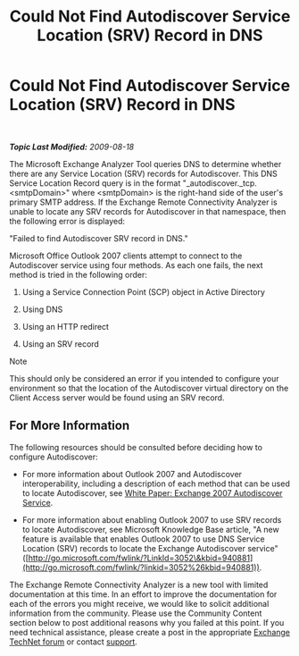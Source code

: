 ﻿---
title: Could Not Find Autodiscover Service Location (SRV) Record in DNS
TOCTitle: Could Not Find Autodiscover Service Location (SRV) Record in DNS
ms:assetid: f7432938-9087-4033-9648-224565858a5d
ms:mtpsurl: https://technet.microsoft.com/en-us/library/Dd439398(v=EXCHG.80)
ms:contentKeyID: 20045845
ms.date: 07/23/2014
mtps_version: v=EXCHG.80
---

<div data-xmlns="http://www.w3.org/1999/xhtml">

<div class="topic" data-xmlns="http://www.w3.org/1999/xhtml" data-msxsl="urn:schemas-microsoft-com:xslt" data-cs="http://msdn.microsoft.com/en-us/">

<div data-asp="http://msdn2.microsoft.com/asp">

# Could Not Find Autodiscover Service Location (SRV) Record in DNS

</div>

<div id="mainSection">

<div id="mainBody">

<span> </span>

_**Topic Last Modified:** 2009-08-18_

The Microsoft Exchange Analyzer Tool queries DNS to determine whether there are any Service Location (SRV) records for Autodiscover. This DNS Service Location Record query is in the format "\_autodiscover.\_tcp.\<smtpDomain\>" where \<smtpDomain\> is the right-hand side of the user's primary SMTP address. If the Exchange Remote Connectivity Analyzer is unable to locate any SRV records for Autodiscover in that namespace, then the following error is displayed:

"Failed to find Autodiscover SRV record in DNS."

Microsoft Office Outlook 2007 clients attempt to connect to the Autodiscover service using four methods. As each one fails, the next method is tried in the following order:

1.  Using a Service Connection Point (SCP) object in Active Directory

2.  Using DNS

3.  Using an HTTP redirect

4.  Using an SRV record

<div class="alert">


> [!NOTE]
> This should only be considered an error if you intended to configure your environment so that the location of the Autodiscover virtual directory on the Client Access server would be found using an SRV record.


</div>

<div>

## For More Information

The following resources should be consulted before deciding how to configure Autodiscover:

  - For more information about Outlook 2007 and Autodiscover interoperability, including a description of each method that can be used to locate Autodiscover, see [White Paper: Exchange 2007 Autodiscover Service](http://go.microsoft.com/fwlink/?linkid=85214).

  - For more information about enabling Outlook 2007 to use SRV records to locate Autodiscover, see Microsoft Knowledge Base article, "A new feature is available that enables Outlook 2007 to use DNS Service Location (SRV) records to locate the Exchange Autodiscover service" ([http://go.microsoft.com/fwlink/?LinkId=3052\&kbid=940881](http://go.microsoft.com/fwlink/?linkid=3052%26kbid=940881)).

The Exchange Remote Connectivity Analyzer is a new tool with limited documentation at this time. In an effort to improve the documentation for each of the errors you might receive, we would like to solicit additional information from the community. Please use the Community Content section below to post additional reasons why you failed at this point. If you need technical assistance, please create a post in the appropriate [Exchange TechNet forum](http://go.microsoft.com/fwlink/?linkid=73420) or contact [support](http://go.microsoft.com/fwlink/?linkid=8158).

</div>

</div>

<span> </span>

</div>

</div>

</div>

